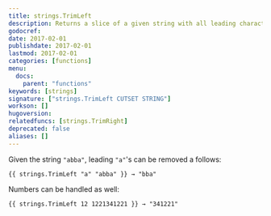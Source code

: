 ```yaml
---
title: strings.TrimLeft
description: Returns a slice of a given string with all leading characters contained in the cutset removed.
godocref:
date: 2017-02-01
publishdate: 2017-02-01
lastmod: 2017-02-01
categories: [functions]
menu:
  docs:
    parent: "functions"
keywords: [strings]
signature: ["strings.TrimLeft CUTSET STRING"]
workson: []
hugoversion:
relatedfuncs: [strings.TrimRight]
deprecated: false
aliases: []
---
```


Given the string `"abba"`, leading `"a"`'s can be removed a follows:

    {{ strings.TrimLeft "a" "abba" }} → "bba"

Numbers can be handled as well:

    {{ strings.TrimLeft 12 1221341221 }} → "341221"
